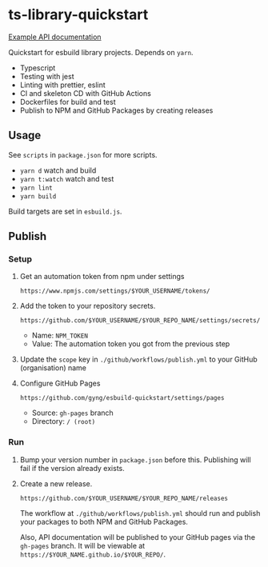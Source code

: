 # ts-library-quickstart

[Example API documentation](https://gyng.github.io/esbuild-quickstart/)

Quickstart for esbuild library projects. Depends on `yarn`.

- Typescript
- Testing with jest
- Linting with prettier, eslint
- CI and skeleton CD with GitHub Actions
- Dockerfiles for build and test
- Publish to NPM and GitHub Packages by creating releases

## Usage

See `scripts` in `package.json` for more scripts.

- `yarn d` watch and build
- `yarn t:watch` watch and test
- `yarn lint`
- `yarn build`

Build targets are set in `esbuild.js`.

## Publish

### Setup

1. Get an automation token from npm under settings

   ```
   https://www.npmjs.com/settings/$YOUR_USERNAME/tokens/
   ```

2. Add the token to your repository secrets.

   ```
   https://github.com/$YOUR_USERNAME/$YOUR_REPO_NAME/settings/secrets/actions/new
   ```

   - Name: `NPM_TOKEN`
   - Value: The automation token you got from the previous step

3. Update the `scope` key in `./github/workflows/publish.yml` to your GitHub (organisation) name

4. Configure GitHub Pages

   ```
   https://github.com/gyng/esbuild-quickstart/settings/pages
   ```

   - Source: `gh-pages` branch
   - Directory: `/ (root)`

### Run

1. Bump your version number in `package.json` before this. Publishing will fail if the version already exists.

2. Create a new release.

   ```
   https://github.com/$YOUR_USERNAME/$YOUR_REPO_NAME/releases
   ```

   The workflow at `./github/workflows/publish.yml` should run and publish your packages to both NPM and GitHub Packages.

   Also, API documentation will be published to your GitHub pages via the `gh-pages` branch. It will be viewable at `https://$YOUR_NAME.github.io/$YOUR_REPO/`.
